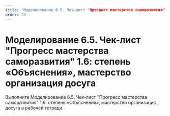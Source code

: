 ```yaml
---
title: "Моделирование 6.5. Чек-лист "Прогресс мастерства саморазвития" 1.6: степень «Объяснения», мастерство организация досуга"
order: 20
---
```


# Моделирование 6.5. Чек-лист "Прогресс мастерства саморазвития" 1.6: степень «Объяснения», мастерство организация досуга

Выполните Моделирование 6.5. Чек-лист "Прогресс мастерства саморазвития" 1.6: степень «Объяснения», мастерство организация досуга в рабочей тетради.